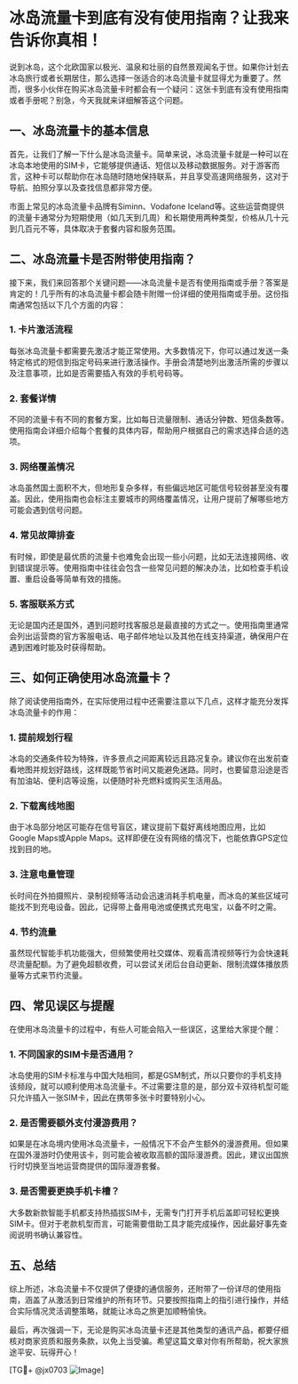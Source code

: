 # 冰岛流量卡到底有没有使用指南？让我来告诉你真相！

说到冰岛，这个北欧国家以极光、温泉和壮丽的自然景观闻名于世。如果你计划去冰岛旅行或者长期居住，那么选择一张适合的冰岛流量卡就显得尤为重要了。然而，很多小伙伴在购买冰岛流量卡时都会有一个疑问：这张卡到底有没有使用指南或者手册呢？别急，今天我就来详细解答这个问题。

## 一、冰岛流量卡的基本信息

首先，让我们了解一下什么是冰岛流量卡。简单来说，冰岛流量卡就是一种可以在冰岛本地使用的SIM卡，它能够提供通话、短信以及移动数据服务。对于游客而言，这种卡可以帮助你在冰岛随时随地保持联系，并且享受高速网络服务，这对于导航、拍照分享以及查找信息都非常方便。

市面上常见的冰岛流量卡品牌有Siminn、Vodafone Iceland等。这些运营商提供的流量卡通常分为短期使用（如几天到几周）和长期使用两种类型，价格从几十元到几百元不等，具体取决于套餐内容和服务范围。

## 二、冰岛流量卡是否附带使用指南？

接下来，我们来回答那个关键问题——冰岛流量卡是否有使用指南或手册？答案是肯定的！几乎所有的冰岛流量卡都会随卡附赠一份详细的使用指南或手册。这份指南通常包括以下几个方面的内容：

### 1. 卡片激活流程
每张冰岛流量卡都需要先激活才能正常使用。大多数情况下，你可以通过发送一条特定格式的短信到指定号码来进行激活操作。手册会清楚地列出激活所需的步骤以及注意事项，比如是否需要插入有效的手机号码等。

### 2. 套餐详情
不同的流量卡有不同的套餐方案，比如每日流量限制、通话分钟数、短信条数等。使用指南会详细介绍每个套餐的具体内容，帮助用户根据自己的需求选择合适的选项。

### 3. 网络覆盖情况
冰岛虽然国土面积不大，但地形复杂多样，有些偏远地区可能信号较弱甚至没有覆盖。因此，使用指南也会标注主要城市的网络覆盖情况，让用户提前了解哪些地方可能会遇到信号问题。

### 4. 常见故障排查
有时候，即使是最优质的流量卡也难免会出现一些小问题，比如无法连接网络、收到错误提示等。使用指南中往往会包含一些常见问题的解决办法，比如检查手机设置、重启设备等简单有效的措施。

### 5. 客服联系方式
无论是国内还是国外，遇到问题时找客服总是最直接的方式之一。使用指南里通常会列出运营商的官方客服电话、电子邮件地址以及其他在线支持渠道，确保用户在遇到困难时能及时获得帮助。

## 三、如何正确使用冰岛流量卡？

除了阅读使用指南外，在实际使用过程中还需要注意以下几点，这样才能充分发挥冰岛流量卡的作用：

### 1. 提前规划行程
冰岛的交通条件较为特殊，许多景点之间距离较远且路况复杂。建议你在出发前查看地图并规划好路线，这样既能节省时间又能避免迷路。同时，也要留意沿途是否有加油站、便利店等设施，以便随时补充燃料或购买生活用品。

### 2. 下载离线地图
由于冰岛部分地区可能存在信号盲区，建议提前下载好离线地图应用，比如Google Maps或Apple Maps。这样即便在没有网络的情况下，也能依靠GPS定位找到目的地。

### 3. 注意电量管理
长时间在外拍摄照片、录制视频等活动会迅速消耗手机电量，而冰岛的某些区域可能找不到充电设备。因此，记得带上备用电池或便携式充电宝，以备不时之需。

### 4. 节约流量
虽然现代智能手机功能强大，但频繁使用社交媒体、观看高清视频等行为会快速耗尽流量配额。为了避免超额收费，可以尝试关闭后台自动更新、限制流媒体播放质量等方式来节约流量。

## 四、常见误区与提醒

在使用冰岛流量卡的过程中，有些人可能会陷入一些误区，这里给大家提个醒：

### 1. 不同国家的SIM卡是否通用？
冰岛使用的SIM卡标准与中国大陆相同，都是GSM制式，所以只要你的手机支持该频段，就可以顺利使用冰岛流量卡。不过需要注意的是，部分双卡双待机型可能只允许插入一张SIM卡，因此在携带多张卡时要特别小心。

### 2. 是否需要额外支付漫游费用？
如果是在冰岛境内使用冰岛流量卡，一般情况下不会产生额外的漫游费用。但如果在国外漫游时仍使用该卡，则可能会被收取高额的国际漫游费。因此，建议出国旅行时切换至当地运营商提供的国际漫游套餐。

### 3. 是否需要更换手机卡槽？
大多数新款智能手机都支持热插拔SIM卡，无需专门打开手机后盖即可轻松更换SIM卡。但对于老款机型而言，可能需要借助工具才能完成操作，因此最好事先查阅说明书确认兼容性。

## 五、总结

综上所述，冰岛流量卡不仅提供了便捷的通信服务，还附带了一份详尽的使用指南，涵盖了从激活到日常维护的所有环节。只要按照指南上的指引进行操作，并结合实际情况灵活调整策略，就能让冰岛之旅更加顺畅愉快。

最后，再次强调一下，无论是购买冰岛流量卡还是其他类型的通讯产品，都要仔细核对商家资质和服务条款，以免上当受骗。希望这篇文章对你有所帮助，祝大家旅途平安、玩得开心！

[TG💪+ @jx0703 ![Image](https://github.com/user-attachments/assets/dbca1d08-cadb-493c-b0ec-ad6f7a83f270)]